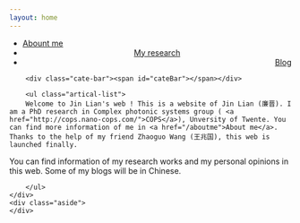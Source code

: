 ```yaml
---
layout: home
---
```


<div class="index-content blog">
    <div class="section">
        <ul class="artical-cate">
            <li class="on" style="text-align:left"><a href="/"><span>Abount me</span></a></li>
            <li style="text-align:center"><a href="/myrearch"><span>My research</span></a></li>
            <li style="text-align:right"><a href="/blog"><span>Blog</span></a></li>
</ul>

        <div class="cate-bar"><span id="cateBar"></span></div>

        <ul class="artical-list"> 
        Welcome to Jin Lian's web ! This is a website of Jin Lian (廉晋). I am a PhD research in Complex photonic systems group ( <a href="http://cops.nano-cops.com/">COPS</a>), Unversity of Twente. You can find more information of me in <a href="/aboutme">About me</a>.  Thanks to the help of my friend Zhaoguo Wang (王兆国), this web is launched finally.

You can find information of my research works and my personal opinions in this web. Some of my blogs will be in Chinese.

        </ul>
    </div>
    <div class="aside">
    </div>
</div>


